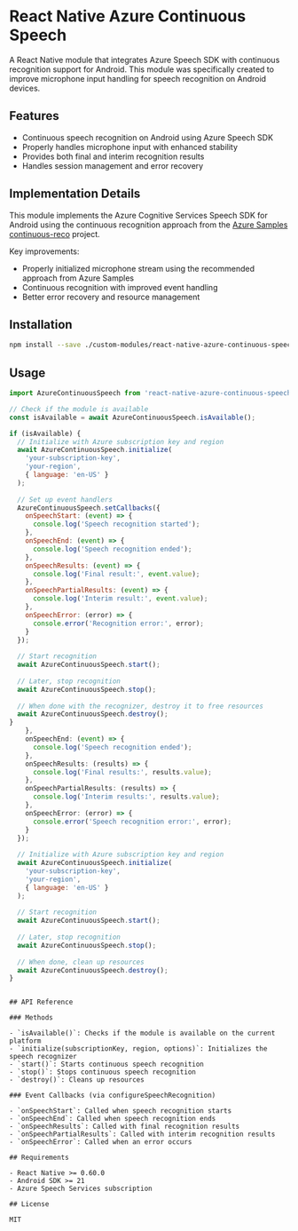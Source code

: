 # React Native Azure Continuous Speech

A React Native module that integrates Azure Speech SDK with continuous recognition support for Android. This module was specifically created to improve microphone input handling for speech recognition on Android devices.

## Features

- Continuous speech recognition on Android using Azure Speech SDK
- Properly handles microphone input with enhanced stability
- Provides both final and interim recognition results 
- Handles session management and error recovery

## Implementation Details

This module implements the Azure Cognitive Services Speech SDK for Android using the continuous recognition approach from the [Azure Samples continuous-reco](https://github.com/Azure-Samples/cognitive-services-speech-sdk/tree/master/samples/kotlin/android/continuous-reco) project.

Key improvements:
- Properly initialized microphone stream using the recommended approach from Azure Samples
- Continuous recognition with improved event handling
- Better error recovery and resource management

## Installation

```bash
npm install --save ./custom-modules/react-native-azure-continuous-speech
```

## Usage

```javascript
import AzureContinuousSpeech from 'react-native-azure-continuous-speech';

// Check if the module is available
const isAvailable = await AzureContinuousSpeech.isAvailable();

if (isAvailable) {
  // Initialize with Azure subscription key and region
  await AzureContinuousSpeech.initialize(
    'your-subscription-key', 
    'your-region',
    { language: 'en-US' }
  );
  
  // Set up event handlers
  AzureContinuousSpeech.setCallbacks({
    onSpeechStart: (event) => {
      console.log('Speech recognition started');
    },
    onSpeechEnd: (event) => {
      console.log('Speech recognition ended');
    },
    onSpeechResults: (event) => {
      console.log('Final result:', event.value);
    },
    onSpeechPartialResults: (event) => {
      console.log('Interim result:', event.value);
    },
    onSpeechError: (error) => {
      console.error('Recognition error:', error);
    }
  });
  
  // Start recognition
  await AzureContinuousSpeech.start();
  
  // Later, stop recognition
  await AzureContinuousSpeech.stop();
  
  // When done with the recognizer, destroy it to free resources
  await AzureContinuousSpeech.destroy();
}
    },
    onSpeechEnd: (event) => {
      console.log('Speech recognition ended');
    },
    onSpeechResults: (results) => {
      console.log('Final results:', results.value);
    },
    onSpeechPartialResults: (results) => {
      console.log('Interim results:', results.value);
    },
    onSpeechError: (error) => {
      console.error('Speech recognition error:', error);
    }
  });
  
  // Initialize with Azure subscription key and region
  await AzureContinuousSpeech.initialize(
    'your-subscription-key',
    'your-region',
    { language: 'en-US' }
  );
  
  // Start recognition
  await AzureContinuousSpeech.start();
  
  // Later, stop recognition
  await AzureContinuousSpeech.stop();
  
  // When done, clean up resources
  await AzureContinuousSpeech.destroy();
}
```
```

## API Reference

### Methods

- `isAvailable()`: Checks if the module is available on the current platform
- `initialize(subscriptionKey, region, options)`: Initializes the speech recognizer
- `start()`: Starts continuous speech recognition
- `stop()`: Stops continuous speech recognition
- `destroy()`: Cleans up resources

### Event Callbacks (via configureSpeechRecognition)

- `onSpeechStart`: Called when speech recognition starts
- `onSpeechEnd`: Called when speech recognition ends
- `onSpeechResults`: Called with final recognition results
- `onSpeechPartialResults`: Called with interim recognition results
- `onSpeechError`: Called when an error occurs

## Requirements

- React Native >= 0.60.0
- Android SDK >= 21
- Azure Speech Services subscription

## License

MIT
